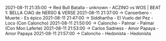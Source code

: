 2021-08-11 21:35:00 -> Red Bull Batalla - unknown - ACZINO vs WOS | BEAT 1: BELLA CIAO de NERSO & VERSE
2021-08-11 21:37:00 -> Canserbero - Muerte - Es épico
2021-08-11 21:47:00 -> Siddhartha - El Vuelo del Pez - Loco (Con Caloncho)
2021-08-11 21:50:00 -> Caloncho - Palmar - Palmar (Con Mon Laferte)
2021-08-11 21:53:00 -> Carlos Sadness - Amor Papaya - Amor Papaya
2021-08-11 21:57:00 -> Caloncho - Hedonista - Hedonista
